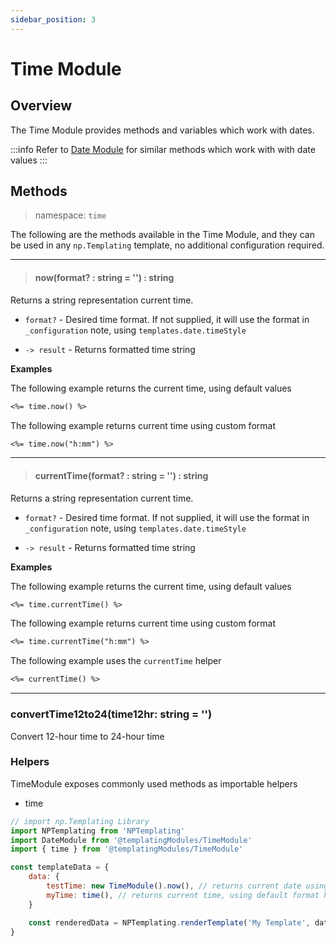 ```yaml
---
sidebar_position: 3
---
```


# Time Module

## Overview
The Time Module provides methods and variables which work with dates.

:::info
Refer to [Date Module](/docs/templating-modules/date-module) for similar methods which work with with date values
:::

## Methods
> namespace: `time`

The following are the methods available in the Time Module, and they can be used in any `np.Templating` template, no additional configuration required.

*****

> #### now(format? : string = '') : string
Returns a string representation current time.

- `format?` - Desired time format. If not supplied, it will use the format in `_configuration` note, using `templates.date.timeStyle`

- `-> result` - Returns formatted time string

**Examples**

The following example returns the current time, using default values

```markdown
<%= time.now() %>
```

The following example returns current time using custom format

```markdown
<%= time.now("h:mm") %>
```

*****

> #### currentTime(format? : string = '') : string
Returns a string representation current time.

- `format?` - Desired time format. If not supplied, it will use the format in `_configuration` note, using `templates.date.timeStyle`

- `-> result` - Returns formatted time string

**Examples**

The following example returns the current time, using default values

```markdown
<%= time.currentTime() %>
```

The following example returns current time using custom format

```markdown
<%= time.currentTime("h:mm") %>
```

The following example uses the `currentTime` helper

```markdown
<%= currentTime() %>
```



*****

### convertTime12to24(time12hr: string = '')
Convert 12-hour time to 24-hour time

### Helpers
TimeModule exposes commonly used methods as importable helpers

- time

```javascript
// import np.Templating Library
import NPTemplating from 'NPTemplating'
import DateModule from '@templatingModules/TimeModule'
import { time } from '@templatingModules/TimeModule'

const templateData = {
	data: {
		testTime: new TimeModule().now(), // returns current date using .now module method
		myTime: time(), // returns current time, using default format h:mm A
	}

	const renderedData = NPTemplating.renderTemplate('My Template', data)
}
```
